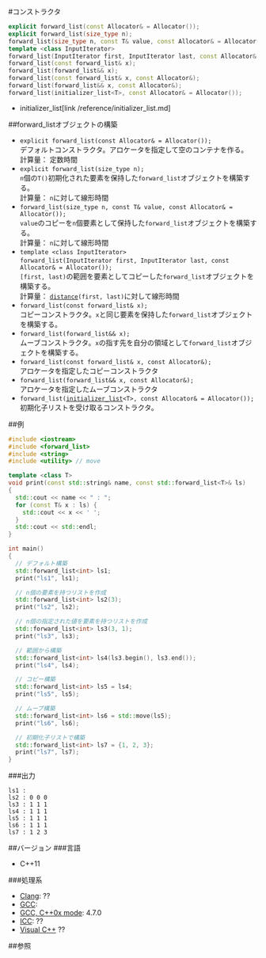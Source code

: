 #コンストラクタ
```cpp
explicit forward_list(const Allocator& = Allocator());
explicit forward_list(size_type n);
forward_list(size_type n, const T& value, const Allocator& = Allocator());
template <class InputIterator>
forward_list(InputIterator first, InputIterator last, const Allocator& = Allocator());
forward_list(const forward_list& x);
forward_list(forward_list&& x);
forward_list(const forward_list& x, const Allocator&);
forward_list(forward_list&& x, const Allocator&);
forward_list(initializer_list<T>, const Allocator& = Allocator());
```
* initializer_list[link /reference/initializer_list.md]

##forward_listオブジェクトの構築
- `explicit forward_list(const Allocator& = Allocator());`<br/>デフォルトコンストラクタ。アロケータを指定して空のコンテナを作る。<br/>計算量： 定数時間
- `explicit forward_list(size_type n);`<br/>`n`個の`T()`初期化された要素を保持した`forward_list`オブジェクトを構築する。<br/>計算量： `n`に対して線形時間
- `forward_list(size_type n, const T& value, const Allocator& = Allocator());`<br/>`value`のコピーを`n`個要素として保持した`forward_list`オブジェクトを構築する。<br/>計算量： `n`に対して線形時間
- `template <class InputIterator>`<br/>`forward_list(InputIterator first, InputIterator last, const Allocator& = Allocator());`<br/>`[first, last)`の範囲を要素としてコピーした`forward_list`オブジェクトを構築する。<br/>計算量： [`distance`](/reference/iterator/distance.md)`(first, last)`に対して線形時間
- `forward_list(const forward_list& x);`<br/>コピーコンストラクタ。`x`と同じ要素を保持した`forward_list`オブジェクトを構築する。
- `forward_list(forward_list&& x);`<br/>ムーブコンストラクタ。`x`の指す先を自分の領域として`forward_list`オブジェクトを構築する。
- `forward_list(const forward_list& x, const Allocator&);`<br/>アロケータを指定したコピーコンストラクタ
- `forward_list(forward_list&& x, const Allocator&);`<br/>アロケータを指定したムーブコンストラクタ
- `forward_list(`[`initializer_list`](/reference/initializer_list.md)`<T>, const Allocator& = Allocator());`<br/>初期化子リストを受け取るコンストラクタ。


##例
```cpp
#include <iostream>
#include <forward_list>
#include <string>
#include <utility> // move

template <class T>
void print(const std::string& name, const std::forward_list<T>& ls)
{
  std::cout << name << " : ";
  for (const T& x : ls) {
    std::cout << x << ' ';
  }
  std::cout << std::endl;
}

int main()
{
  // デフォルト構築
  std::forward_list<int> ls1;
  print("ls1", ls1);

  // n個の要素を持つリストを作成
  std::forward_list<int> ls2(3);
  print("ls2", ls2);

  // n個の指定された値を要素を持つリストを作成
  std::forward_list<int> ls3(3, 1);
  print("ls3", ls3);

  // 範囲から構築
  std::forward_list<int> ls4(ls3.begin(), ls3.end());
  print("ls4", ls4);

  // コピー構築
  std::forward_list<int> ls5 = ls4;
  print("ls5", ls5);

  // ムーブ構築
  std::forward_list<int> ls6 = std::move(ls5);
  print("ls6", ls6);

  // 初期化子リストで構築
  std::forward_list<int> ls7 = {1, 2, 3};
  print("ls7", ls7);
}
```

###出力
```
ls1 : 
ls2 : 0 0 0 
ls3 : 1 1 1 
ls4 : 1 1 1 
ls5 : 1 1 1 
ls6 : 1 1 1 
ls7 : 1 2 3 
```

##バージョン
###言語
- C++11


###処理系
- [Clang](/implementation#clang.md): ??
- [GCC](/implementation#gcc.md): 
- [GCC, C++0x mode](/implementation#gcc.md): 4.7.0
- [ICC](/implementation#icc.md): ??
- [Visual C++](/implementation#visual_cpp.md) ??


##参照


